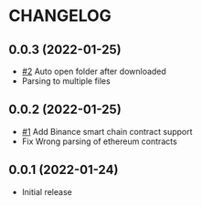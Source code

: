 # CHANGELOG

## 0.0.3 (2022-01-25)

- [#2](https://github.com/MetaplasiaTeam/vscode-contract-viewer/issues/2) Auto open folder after downloaded
- Parsing to multiple files

## 0.0.2 (2022-01-25)

- [#1](https://github.com/MetaplasiaTeam/vscode-contract-viewer/issues/1) Add Binance smart chain contract support
- Fix Wrong parsing of ethereum contracts

## 0.0.1 (2022-01-24)

- Initial release
